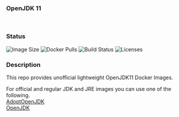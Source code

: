### OpenJDK 11

<!-- ![Logo](./assets/logo.jpg) -->

<br>

### Status
<img alt="Image Size" src="https://img.shields.io/docker/image-size/eduardsaryan/openjdk11-alpine" style="max-width:100%;"> <img alt="Docker Pulls" src="https://img.shields.io/docker/pulls/eduardsaryan/openjdk11-alpine" style="max-width:100%;"> <img alt="Build Status" src="https://img.shields.io/docker/cloud/build/eduardsaryan/openjdk11-alpine" style="max-width:100%;"> <img alt="Licenses" src="https://img.shields.io/badge/License-GPLv3-blue.svg" style="max-width:100%;">

### Description

This repo provides unofficial lightweight OpenJDK11 Docker Images. <br>

For official and regular JDK and JRE images you can use one of the following. <br>
[AdoptOpenJDK](https://hub.docker.com/_/adoptopenjdk) <br>
[OpenJDK](https://hub.docker.com/_/openjdk)

